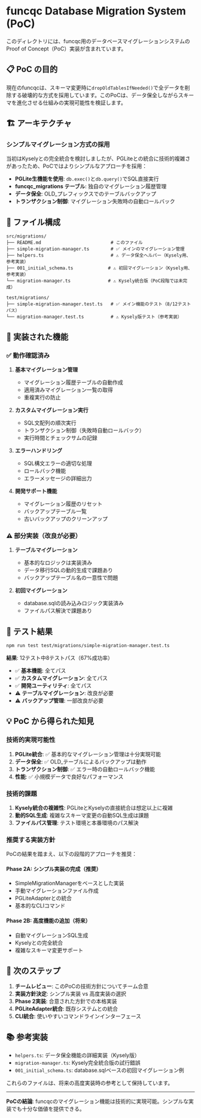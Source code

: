 # funcqc Database Migration System (PoC)

このディレクトリには、funcqc用のデータベースマイグレーションシステムのProof of Concept（PoC）実装が含まれています。

## 📋 PoC の目的

現在のfuncqcは、スキーマ変更時に`dropOldTablesIfNeeded()`で全データを削除する破壊的な方式を採用しています。このPoCは、データ保全しながらスキーマを進化させる仕組みの実現可能性を検証します。

## 🏗️ アーキテクチャ

### シンプルマイグレーション方式の採用

当初はKyselyとの完全統合を検討しましたが、PGLiteとの統合に技術的複雑さがあったため、PoCではよりシンプルなアプローチを採用：

- **PGLite生機能を使用**: `db.exec()`と`db.query()`でSQL直接実行
- **funcqc_migrations テーブル**: 独自のマイグレーション履歴管理
- **データ保全**: OLD_プレフィックスでのテーブルバックアップ
- **トランザクション制御**: マイグレーション失敗時の自動ロールバック

## 📁 ファイル構成

```
src/migrations/
├── README.md                          # このファイル
├── simple-migration-manager.ts        # ✅ メインのマイグレーション管理
├── helpers.ts                         # ⚠️ データ保全ヘルパー（Kysely用、参考実装）
├── 001_initial_schema.ts             # ⚠️ 初回マイグレーション（Kysely用、参考実装）
└── migration-manager.ts              # ⚠️ Kysely統合版（PoC段階では未完成）

test/migrations/
├── simple-migration-manager.test.ts   # ✅ メイン機能のテスト（8/12テストパス）
└── migration-manager.test.ts          # ⚠️ Kysely版テスト（参考実装）
```

## 🚀 実装された機能

### ✅ 動作確認済み

1. **基本マイグレーション管理**
   - マイグレーション履歴テーブルの自動作成
   - 適用済みマイグレーション一覧の取得
   - 重複実行の防止

2. **カスタムマイグレーション実行**
   - SQL文配列の順次実行
   - トランザクション制御（失敗時自動ロールバック）
   - 実行時間とチェックサムの記録

3. **エラーハンドリング**
   - SQL構文エラーの適切な処理
   - ロールバック機能
   - エラーメッセージの詳細出力

4. **開発サポート機能**
   - マイグレーション履歴のリセット
   - バックアップテーブル一覧
   - 古いバックアップのクリーンアップ

### ⚠️ 部分実装（改良が必要）

1. **テーブルマイグレーション**
   - 基本的なロジックは実装済み
   - データ移行SQLの動的生成で課題あり
   - バックアップテーブル名の一意性で問題

2. **初回マイグレーション**
   - database.sqlの読み込みロジック実装済み
   - ファイルパス解決で課題あり

## 🧪 テスト結果

```bash
npm run test test/migrations/simple-migration-manager.test.ts
```

**結果**: 12テスト中8テストパス（67%成功率）

- ✅ **基本機能**: 全てパス
- ✅ **カスタムマイグレーション**: 全てパス  
- ✅ **開発ユーティリティ**: 全てパス
- ⚠️ **テーブルマイグレーション**: 改良が必要
- ⚠️ **バックアップ管理**: 一部改良が必要

## 💡 PoC から得られた知見

### 技術的実現可能性

1. **PGLite統合**: ✅ 基本的なマイグレーション管理は十分実現可能
2. **データ保全**: ✅ OLD_テーブルによるバックアップは動作
3. **トランザクション制御**: ✅ エラー時の自動ロールバック機能
4. **性能**: ✅ 小規模データで良好なパフォーマンス

### 技術的課題

1. **Kysely統合の複雑性**: PGLiteとKyselyの直接統合は想定以上に複雑
2. **動的SQL生成**: 複雑なスキーマ変更の自動SQL生成は課題
3. **ファイルパス管理**: テスト環境と本番環境のパス解決

### 推奨する実装方針

PoCの結果を踏まえ、以下の段階的アプローチを推奨：

#### Phase 2A: シンプル実装の完成（推奨）
- SimpleMigrationManagerをベースとした実装
- 手動マイグレーションファイル作成
- PGLiteAdapterとの統合
- 基本的なCLIコマンド

#### Phase 2B: 高度機能の追加（将来）
- 自動マイグレーションSQL生成
- Kyselyとの完全統合
- 複雑なスキーマ変更サポート

## 🎯 次のステップ

1. **チームレビュー**: このPoCの技術方針についてチーム合意
2. **実装方針決定**: シンプル実装 vs 高度実装の選択
3. **Phase 2実装**: 合意された方針での本格実装
4. **PGLiteAdapter統合**: 既存システムとの統合
5. **CLI統合**: 使いやすいコマンドラインインターフェース

## 📚 参考実装

- `helpers.ts`: データ保全機能の詳細実装（Kysely版）
- `migration-manager.ts`: Kysely完全統合版の試行錯誤
- `001_initial_schema.ts`: database.sqlベースの初回マイグレーション例

これらのファイルは、将来の高度実装時の参考として保持しています。

---

**PoCの結論**: funcqcのマイグレーション機能は技術的に実現可能。シンプルな実装でも十分な価値を提供できる。